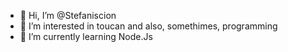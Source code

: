 - 👋 Hi, I’m @Stefaniscion
- 👀 I’m interested in toucan and also, somethimes, programming
- 🌱 I’m currently learning Node.Js

<!---
Stefaniscion/Stefaniscion is a ✨ special ✨ repository because its `README.md` (this file) appears on your GitHub profile.
You can click the Preview link to take a look at your changes.
--->
